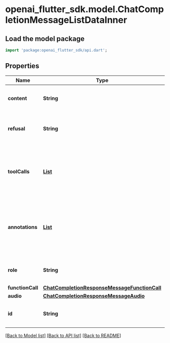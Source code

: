 # openai_flutter_sdk.model.ChatCompletionMessageListDataInner

## Load the model package
```dart
import 'package:openai_flutter_sdk/api.dart';
```

## Properties
Name | Type | Description | Notes
------------ | ------------- | ------------- | -------------
**content** | **String** | The contents of the message. | 
**refusal** | **String** | The refusal message generated by the model. | 
**toolCalls** | [**List<ChatCompletionMessageToolCall>**](ChatCompletionMessageToolCall.md) | The tool calls generated by the model, such as function calls. | [optional] [default to const []]
**annotations** | [**List<ChatCompletionResponseMessageAnnotationsInner>**](ChatCompletionResponseMessageAnnotationsInner.md) | Annotations for the message, when applicable, as when using the [web search tool](/docs/guides/tools-web-search?api-mode=chat).  | [optional] [default to const []]
**role** | **String** | The role of the author of this message. | 
**functionCall** | [**ChatCompletionResponseMessageFunctionCall**](ChatCompletionResponseMessageFunctionCall.md) |  | [optional] 
**audio** | [**ChatCompletionResponseMessageAudio**](ChatCompletionResponseMessageAudio.md) |  | [optional] 
**id** | **String** | The identifier of the chat message. | 

[[Back to Model list]](../README.md#documentation-for-models) [[Back to API list]](../README.md#documentation-for-api-endpoints) [[Back to README]](../README.md)


